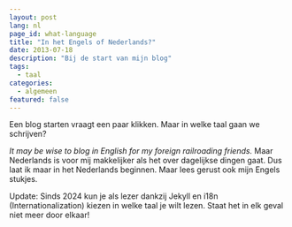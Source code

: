 ```yaml
---
layout: post
lang: nl
page_id: what-language
title: "In het Engels of Nederlands?"
date: 2013-07-18
description: "Bij de start van mijn blog"
tags:
  - taal
categories:
  - algemeen
featured: false
---
```


Een blog starten vraagt een paar klikken. Maar in welke taal gaan we schrijven?

_It may be wise to blog in English for my foreign railroading friends._ Maar Nederlands is voor mij makkelijker als het over dagelijkse dingen gaat. Dus laat ik maar in het Nederlands beginnen. Maar lees gerust ook mijn Engels stukjes.

Update: Sinds 2024 kun je als lezer dankzij Jekyll en i18n (Internationalization) kiezen in welke taal je wilt lezen. Staat het in elk geval niet meer door elkaar!

